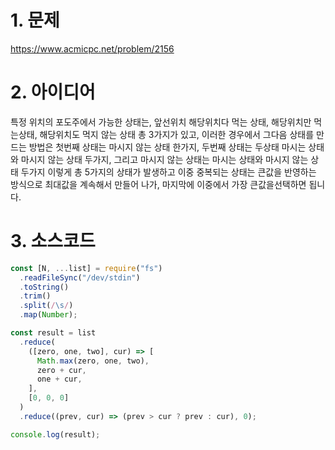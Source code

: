 # 1. 문제

https://www.acmicpc.net/problem/2156

# 2. 아이디어

특정 위치의 포도주에서 가능한 상태는, 앞선위치 해당위치다 먹는 상태, 해당위치만 먹는상태, 해당위치도 먹지 않는 상태 총 3가지가 있고, 이러한 경우에서 그다음 상태를 만드는 방법은 첫번째 상태는 마시지 않는 상태 한가지, 두번째 상태는 두상태 마시는 상태와 마시지 않는 상태 두가지, 그리고 마시지 않는 상태는 마시는 상태와 마시지 않는 상태 두가지 이렇게 총 5가지의 상태가 발생하고 이중 중복되는 상태는 큰값을 반영하는 방식으로 최대값을 계속해서 만들어 나가, 마지막에 이중에서 가장 큰값을선택하면 됩니다.

# 3. 소스코드

```javascript
const [N, ...list] = require("fs")
  .readFileSync("/dev/stdin")
  .toString()
  .trim()
  .split(/\s/)
  .map(Number);

const result = list
  .reduce(
    ([zero, one, two], cur) => [
      Math.max(zero, one, two),
      zero + cur,
      one + cur,
    ],
    [0, 0, 0]
  )
  .reduce((prev, cur) => (prev > cur ? prev : cur), 0);

console.log(result);
```
